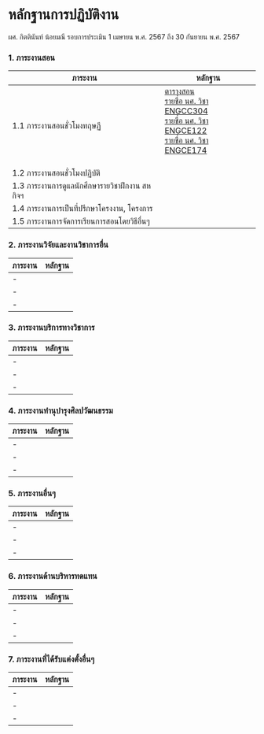 # หลักฐานการปฏิบัติงาน
ผศ. กิตตินันท์ น้อยมณี
รอบการประเมิน 1 เมษายน พ.ศ. 2567 ถึง 30 กันยายน พ.ศ. 2567

### 1. ภาระงานสอน
ภาระงาน | หลักฐาน
--- | ---
1.1 ภาระงานสอนชั่วโมงทฤษฏี|[ตารางสอน](#)<br />[รายชื่อ นศ. วิชา ENGCC304](#)<br />[รายชื่อ นศ. วิชา ENGCE122](#)<br />[รายชื่อ นศ. วิชา ENGCE174](#)<br />[](#)<br /> 
1.2 ภาระงานสอนชั่วโมงปฏิบัติ|[](#)<br /> 
1.3 ภาระงานการดูแลนักศึกษารายวิชาฝึกงาน สหกิจฯ|[](#)<br /> 
1.4 ภาระงานการเป็นที่ปรึกษาโครงงาน, โครงการ|[](#)<br /> 
1.5 ภาระงานการจัดการเรียนการสอนโดยวิธีอื่นๆ|[](#)<br /> 

### 2. ภาระงานวิจัยและงานวิชาการอื่น
ภาระงาน | หลักฐาน
--- | ---
-|[](#)<br /> 
-|[](#)<br /> 
-|[](#)<br /> 

### 3. ภาระงานบริการทางวิชาการ
ภาระงาน | หลักฐาน
--- | ---
-|[](#)<br /> 
-|[](#)<br /> 
-|[](#)<br /> 

### 4. ภาระงานทำนุบำรุงศิลปวัฒนธรรม
ภาระงาน | หลักฐาน
--- | ---
-|[](#)<br /> 
-|[](#)<br /> 
-|[](#)<br /> 

### 5. ภาระงานอื่นๆ
ภาระงาน | หลักฐาน
--- | ---
-|[](#)<br /> 
-|[](#)<br /> 
-|[](#)<br /> 

### 6. ภาระงานด้านบริหารทดแทน
ภาระงาน | หลักฐาน
--- | ---
-|[](#)<br /> 
-|[](#)<br /> 
-|[](#)<br /> 

### 7. ภาระงานที่ได้รับแต่งตั้งอื่นๆ
ภาระงาน | หลักฐาน
--- | ---
-|[](#)<br /> 
-|[](#)<br /> 
-|[](#)<br /> 
